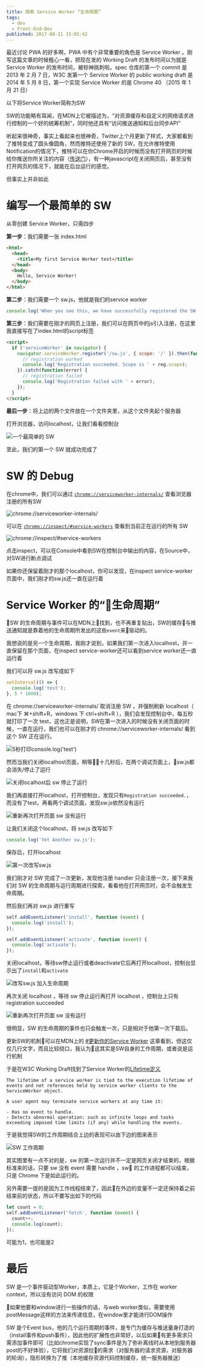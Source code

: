 ```yaml
---
title: 探索 Service Worker “生命周期”
tags:
  - dev
  - Front-End-Dev
published: 2017-08-11 15:05:42
---
```


最近讨论 PWA 的好多啊，PWA 中有个非常重要的角色是 Service Worker 。刚写这篇文章的时候粗心一看，把现在发的 Working Draft 的发布时间以为就是 Service Worker 的发布时间，被棕神挑刺啦。spec 仓库的第一个 commit 是 2013 年 2 月 7 日，W3C 发第一个 Service Worker 的 public working draft 是 2014 年 5 月 8 日，第一个实现 Service Worker 的是 Chrome 40 （2015 年 1 月 21 日）

<!-- more -->

以下将Service Worker简称为SW

SW的功能略有耳闻，在MDN上它被描述为，“对资源缓存和自定义的网络请求进行控制的一个好的统筹机制”，同时他还具有“访问推送通知和后台同步API”

听起来很神奇，事实上看起来也很神奇，Twitter上个月更新了样式，大家都看到了推特变成了圆头像圆角，然而推特还使用了新的 SW，在允许推特使用Notification的情况下，推特可以在你Chrome开启的时候而没有打开网页的时候给你推送你所关注的内容（[传送门](https://twitter.com/settings/web_notifications)），有一种javascript在关闭网页后，甚至没有打开网页的情况下，就能在后台运行的感觉。

但事实上并非如此

# 编写一个最简单的 SW

从零创建 Service Worker，只需四步

**第一步**：我们需要一张 index.html

```html
<html>
  <head>
    <title>My first Service Worker test</title>
  </head>
  <body>
    Hello, Service Worker!
  </body>
</html>
```

**第二步**：我们需要一个 sw.js，他就是我们的service worker
```javascript
console.log('When you see this, we have successfully registered the SW!');
```

**第三步**：我们需要在刚才的网页上注册，我们可以在网页中的js引入注册，在这里我直接写在了index.html的script标签

```html
<script>
  if ('serviceWorker' in navigator) {
    navigator.serviceWorker.register('/sw.js', { scope: '/' }).then(function(reg) {
      // registration worked
      console.log('Registration succeeded. Scope is ' + reg.scope);
    }).catch(function(error) {
      // registration failed
      console.log('Registration failed with ' + error);
    });
  }
</script>
```

**最后一步**：将上边的两个文件放在一个文件夹里，从这个文件夹起个服务器

打开浏览器，访问localhost，让我们看看控制台

![一个最简单的 SW](https://i.loli.net/2017/08/11/598d457727c83.png)

至此，我们的第一个 SW 就成功完成了

# SW 的 Debug

在chrome中，我们可以通过 [`chrome://serviceworker-internals/`](chrome://serviceworker-internals/) 查看浏览器注册的所有SW

![chrome://serviceworker-internals/](https://i.loli.net/2017/08/11/598d45b36a053.png)

可以在 [`chrome://inspect/#service-workers`](chrome://inspect/#service-workers) 查看到当前正在运行的所有 SW

![chrome://inspect/#service-workers](https://i.loli.net/2017/08/11/598d45ea6be64.png)

点击inspect，可以在Console中看到SW在控制台中输出的内容，在Source中，对SW进行断点调试

如果你还保留着刚才的那个localhost，你可以发现，在inspect service-worker页面中，我们刚才的sw.js还一直在运行着

# Service Worker 的“生命周期”

SW 的生命周期与事件可以在MDN上找到，也不再重复贴出，SW的缓存与推送通知就是靠着他的生命周期所发出的这些`event`来驱动的。

我想说的是另一个生命周期，我刚才说到，如果我们第一次进入localhost，并一直保留在那个页面，在inspect service-worker还可以看到service worker还一直运行着

我们可以将 sw.js 改写成如下

```javascript
setInterval(() => {
  console.log('test');
}, 5 * 1000);
```
在 chrome://serviceworker-internals/ 取消注册 SW ，并强制刷新 localhost（ mac下 ⌘+shift+R，windows 下 ctrl+shift+R ），我们会发现控制台中，每五秒就打印了一次 test，这也正是说明，SW在第一次进入的时候没有关闭页面的时候，一直在运行，我们也可以在刚才的 chrome://serviceworker-internals/ 看到这个 SW 正在运行。

![5秒打印console.log('test')](https://i.loli.net/2017/08/11/598d4776cc312.png)

然而当我们关闭localhost页面，稍等十几秒后，在两个调试页面上，sw.js都会消失/停止了运行

![关闭localhost后 sw 停止了运行](https://i.loli.net/2017/08/11/598d45b36a053.png)


我们再直接打开localhost，打开控制台，发现只有`Registration succeeded.`，而没有了test，再看两个调试页面，发现sw.js依然没有运行

![重新再次打开页面 sw 没有运行](https://i.loli.net/2017/08/11/598d498dc090f.png)

让我们关闭这个localhost，将 sw.js 改写如下

```javascript
console.log('Yet Another sw.js');
```

保存后，打开localhost

![第一次改写sw.js](https://i.loli.net/2017/08/11/598d4b2ce1e1e.png)

我们刚才对 SW 完成了一次更新，发现他注册 handler 只会注册一次，接下来我们对 SW 的生命周期与运行周期进行探索，看看他在打开网页时，会不会触发生命周期。

然后我们再对 sw.js 进行重写

```javascript
self.addEventListener('install', function (event) {
  console.log('install');
});

self.addEventListener('activate', function (event) {
  console.log('activate');
});
```

关闭localhost，等待sw停止运行或者deactivate它后再打开localhost，控制台显示出了`install`和`activate`

![改写sw.js 加入生命周期](https://i.loli.net/2017/08/11/598d4b85023f5.png)

再次关闭 localhost ，等待 sw 停止运行再打开 localhost ，控制台上只有 registration succeeded

![重新再次打开页面 sw 没有运行](https://i.loli.net/2017/08/11/598d498dc090f.png)

很明显，SW 的生命周期的事件也只会触发一次，只是相对于他第一次下载后。

更新SW的机制可以在MDN上的 [#更新你的Service Worker](https://developer.mozilla.org/zh-CN/docs/Web/API/Service_Worker_API/Using_Service_Workers#恢复失败的请求) 这章看到，但这仅仅几行文字，而且比较绕口，我认为这其实是SW自身的工作周期，或者说是运行机制


于是在W3C Working Draft找到了Service Worker的[Lifetime定义](https://www.w3.org/TR/service-workers-1/#service-worker-lifetime)

```
The lifetime of a service worker is tied to the execution lifetime of events and not references held by service worker clients to the ServiceWorker object.

A user agent may terminate service workers at any time it:

- Has no event to handle.
- Detects abnormal operation: such as infinite loops and tasks exceeding imposed time limits (if any) while handling the events.
```

于是我觉得SW的工作周期结合上边的表现可以由下边的图来表示


![SW 工作周期](https://i.loli.net/2017/08/11/598d4e045ebfe.png)

其实图里有一点不对的是，sw 的第一次运行并不一定是网页关闭才结束的，根据标准来的话，只要 sw 没有 event 需要 handle ，sw 的工作进程都可以结束，只是 Chrome 下是如此运行的。

另外需要一提的是因为工作线程结束了，因此在外边的变量不一定还保持着之前结束前的状态，所以不要写出如下的代码

```javascript
let count = 0;
self.addEventListener('fetch', function (event) {
  count++;
  console.log(count);
});
```

可能为1，也可能是2




# 最后

SW 是一个事件驱动型Worker，本质上，它是个Worker，工作在 worker context，所以没有访问 DOM 的权限

如果他要和window进行一些操作的话，与web worker类似，需要使用postMessage这样的方法来传递信息，在window里才能进行DOM操作

SW 是个Event bus，他的几个运行周期的事件，是专门为缓存与推送量身打造的（install事件和push事件），因此他的扩展性也非常好，以后如果有更多需求只需添加事件即可（比如chrome实现了sync事件是为了弥补离线时从本地到服务器post的不好体验），它将我们对资源拉的需求（对服务器的请求资源，对服务器的轮询），隐形转换为了推（本地缓存资源代码控制缓存，统一服务器推送）


